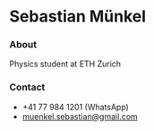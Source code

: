 # Sebastian Münkel

### About

Physics student at ETH Zurich

### Contact

* +41 77 984 1201 (WhatsApp)
* [muenkel.sebastian@gmail.com](mailto:muenkel.sebastian@gmail.com)
